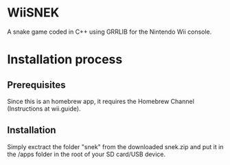 # WiiSNEK
A snake game coded in C++ using GRRLIB for the Nintendo Wii console.
# Installation process
## Prerequisites
Since this is an homebrew app, it requires the Homebrew Channel (Instructions at wii.guide). 
## Installation
Simply exctract the folder "snek" from the downloaded snek.zip and put it in the /apps folder in the root of your SD card/USB device.

